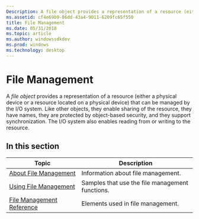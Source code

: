 ```yaml
---
Description: A file object provides a representation of a resource (either a physical device or a resource located on a physical device) that can be managed by the I/O system.
ms.assetid: cf4e69b9-86dd-43a4-9011-6209fc65f550
title: File Management
ms.date: 05/31/2018
ms.topic: article
ms.author: windowssdkdev
ms.prod: windows
ms.technology: desktop
---
```


# File Management

A *file object* provides a representation of a resource (either a physical device or a resource located on a physical device) that can be managed by the I/O system. Like other objects, they enable sharing of the resource, they have names, they are protected by object-based security, and they support synchronization. The I/O system also enables reading from or writing to the resource.

## In this section



| Topic                                                                 | Description                                                |
|-----------------------------------------------------------------------|------------------------------------------------------------|
| [About File Management](about-file-management.md)<br/>         | Information about file management.<br/>              |
| [Using File Management](using-file-management.md)<br/>         | Samples that use the file management functions.<br/> |
| [File Management Reference](file-management-reference.md)<br/> | Elements used in file management.<br/>               |



 

 

 




